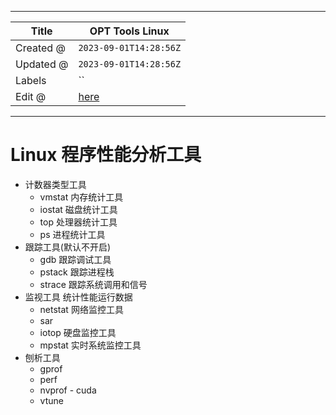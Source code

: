 -----

| Title     | OPT Tools Linux                                      |
| --------- | ---------------------------------------------------- |
| Created @ | `2023-09-01T14:28:56Z`                               |
| Updated @ | `2023-09-01T14:28:56Z`                               |
| Labels    | \`\`                                                 |
| Edit @    | [here](https://github.com/junxnone/xwiki/issues/291) |

-----

# Linux 程序性能分析工具

  - 计数器类型工具
      - vmstat 内存统计工具
      - iostat 磁盘统计工具
      - top 处理器统计工具
      - ps 进程统计工具
  - 跟踪工具(默认不开启)
      - gdb 跟踪调试工具
      - pstack 跟踪进程栈
      - strace 跟踪系统调用和信号
  - 监视工具 统计性能运行数据
      - netstat 网络监控工具
      - sar
      - iotop 硬盘监控工具
      - mpstat 实时系统监控工具
  - 刨析工具
      - gprof
      - perf
      - nvprof - cuda
      - vtune
